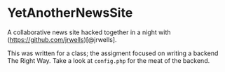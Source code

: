 # YetAnotherNewsSite
A collaborative news site hacked together in a night with (https://github.com/jrwells)[@jrwells].

This was written for a class; the assigment focused on writing a backend The Right Way. Take a look
at `config.php` for the meat of the backend.